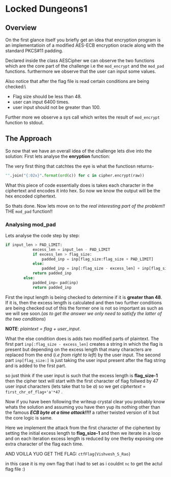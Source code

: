 # Locked Dungeons1
## Overview

On the first glance itself you briefly get an idea that encryption program is an implementatioin of a modified AES-ECB encryption oracle along with the standard PKCS#11 padding.

Declared inside the class AESCipher we can observe the two functions which are the core part of the challenge i.e the `mod_encrypt` and the `mod_pad` functions.
furthermore we observe that the user can input some values.

Also notice that after the flag file is read certain conditions are being checked:\
- Flag size should be less than 48.
- user can input 6400 times.
- user input should not be greater than 100.

Further more we observe a sys call which writes the result of `mod_encrypt` function 
to stdout.

## The Approach

So now that we have an overall idea of the challenge lets dive into the solution:
First lets analyse the **enryption** function:
 
 The very first thing that catchtes the eye is what the functiosn returns-
 ```python
 "".join("{:02x}".format(ord(c)) for c in cipher.encrypt(raw))
 ```
 What this piece of code essentially does is takes each character in the ciphertext and encodes it into hex.
 So now we know the output will be the hex encoded ciphertext.
 
 So thats done. Now lets move on to the *real interesting part of the problem!!*
 THE `mod_pad` function!!
 ### Analysing mod_pad
 Lets analyse the code step by step:
 
```python
if input_len > PAD_LIMIT:
            excess_len = input_len - PAD_LIMIT
            if excess_len > flag_size:
                padded_inp = inp[flag_size:flag_size + PAD_LIMIT]
            else:                                                  
                padded_inp = inp[:flag_size - excess_len] + inp[flag_size:]
            return padded_inp
        else:
            padded_inp= pad(inp)
            return padded_inp
```

First the input length is being checked to determine if it is **greater than 48**.
If it is, then the excess length is calculated and then two further conditions are being checked out of this the former
one is not so important as such as we will see soon.(*as to get the answer we only need to satisfy the latter of the two conditions*)

**NOTE**: *plaintext = flag + user_input*.

What the else condition does is adds two modified parts of plaintext.
The first part `inp[:flag_size - excess_len]` creates a string in which the flag is present but depending on the excess length that many characters are replaced from the end (*i.e from right to left*) by the user input.
The second part `inp[flag_size:]` is just taking the user input present after the flag string and is added to the first part.

so just think if the user input is such that the excess length is **flag_size-1** then the cipher text will start with the first character of flag follwed by 47 user input characters (lets take that to be *a*) so we get *ciphertext* = `first_chr_of_flag+'a'*47` .

Now if you have been following the writeup crystal clear you probably know whats the solution and assuming you have
then yup its nothing other than the famous ***ECB byte at a time attack!!!!*** a rather twisted version of it but the core logic is same.

Here we implement the attack from the first character of the ciphertext by setting the initial excess length to **flag_size-1** and then we iterate in a loop and on each iteration excess length is reduced by one therby exposing one extra character of the flag each time.

AND VOILLA YUO GET THE FLAG: `ctfFlag{Vishvesh_S_Rao}`

in this case it is my own flag that i had to set as i couldnt `nc` to get the actul flag file :)








